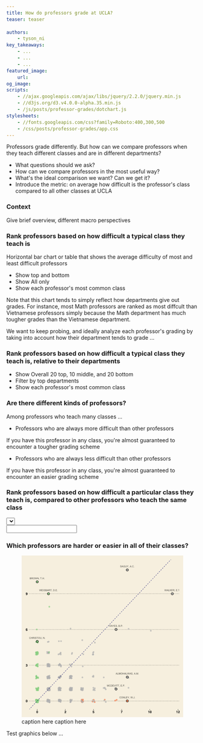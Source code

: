 ```yaml
---
title: How do professors grade at UCLA?
teaser: teaser

authors:
    - tyson_ni
key_takeaways:
    - ...
    - ...
    - ...
featured_image:
    url:
og_image:
scripts:
    - //ajax.googleapis.com/ajax/libs/jquery/2.2.0/jquery.min.js
    - //d3js.org/d3.v4.0.0-alpha.35.min.js
    - /js/posts/professor-grades/dotchart.js
stylesheets:
    - //fonts.googleapis.com/css?family=Roboto:400,300,500
    - /css/posts/professor-grades/app.css
---
```


Professors grade differently. But how can we compare professors when they
teach different classes and are in different departments?

* What questions should we ask?
* How can we compare professors in the most useful way?
* What's the ideal comparison we want? Can we get it?
* Introduce the metric: on average how difficult is the professor's class compared to all other classes at UCLA

### Context

Give brief overview, different macro perspectives

### Rank professors based on how difficult a typical class they teach is

Horizontal bar chart or table that shows the average difficulty of most and least difficult
professors

* Show top and bottom
* Show All only
* Show each professor's most common class

Note that this chart tends to simply reflect how departments give out grades.
For instance, most Math professors are ranked as most diffcult than Vietnamese professors
simply because the Math department has much tougher grades than the Vietnamese department.

We want to keep probing, and ideally analyze each professor's grading by taking into account how their department
tends to grade ...

### Rank professors based on how difficult a typical class they teach is, relative to their departments

* Show Overall 20 top, 10 middle, and 20 bottom
* Filter by top departments
* Show each professor's most common class


### Are there different kinds of professors?

Among professors who teach many classes ...

* Professors who are always more difficult than other professors

If you have this professor in any class, you're almost guaranteed to encounter a tougher grading scheme

* Professors who are always less difficult than other professors

If you have this professor in any class, you're almost guaranteed to encounter an easier grading scheme

### Rank professors based on how difficult a particular class they teach is, compared to other professors who teach the same class


<div id="pick-dpmt-container">
  <select id="pick-dpmt">
  </select>
  <form>
    <input>
    </input>
  </form>
</div>

<div id="dotchart">
</div>

### Which professors are harder or easier in all of their classes?

<figure>
  <img src="/img/posts/professor-grades/prof-types.png" width="500px" />
  <figcaption>caption here caption here</figcaption>
</figure>

Test graphics below ...

<div id="viz-test">
</div>
